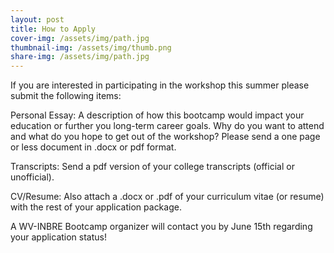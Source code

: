 ```yaml
---
layout: post
title: How to Apply
cover-img: /assets/img/path.jpg
thumbnail-img: /assets/img/thumb.png
share-img: /assets/img/path.jpg
---
```


If you are interested in participating in the workshop this summer please submit the following items:

Personal Essay: A description of how this bootcamp would impact your education or further you long-term career goals. Why do you want to attend and what do you hope to get out of the workshop? Please send a one page or less document in .docx or pdf format.

Transcripts: Send a pdf version of your college transcripts (official or unofficial).

CV/Resume: Also attach a .docx or .pdf of your curriculum vitae (or resume) with the rest of your application package.

A WV-INBRE Bootcamp organizer will contact you by June 15th regarding your application status!

